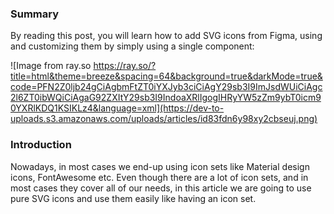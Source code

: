 ### Summary

By reading this post, you will learn how to add SVG icons from Figma, using and customizing them by simply using a single component:

![Image from ray.so https://ray.so/?title=html&theme=breeze&spacing=64&background=true&darkMode=true&code=PFN2Z0ljb24gCiAgbmFtZT0iYXJyb3ciCiAgY29sb3I9ImJsdWUiCiAgc2l6ZT0ibWQiCiAgaG92ZXItY29sb3I9IndoaXRlIgogIHRyYW5zZm9ybT0icm90YXRlKDQ1KSIKLz4&language=xml](https://dev-to-uploads.s3.amazonaws.com/uploads/articles/id83fdn6y98xy2cbseuj.png)

### Introduction

Nowadays, in most cases we end-up using icon sets like Material design icons, FontAwesome etc. Even though there are a lot of icon sets, and in most cases they cover all of our needs, in this article we are going to use pure SVG icons and use them easily like having an icon set.
